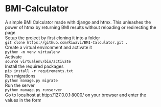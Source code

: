 # BMI-Calculator

A simple BMI Calculator made with django and htmx. This unleashes the power of htmx by returning BMI results without reloading or redirecting the page.    
Setup the project by first cloning it into a folder    
`git clone https://github.com/Kiwavi/BMI-Calculator.git .`     
Create a virtual environment and activate it    
`python -m venv virtualenv`    
Activate     
`source virtualenv/bin/activate`    
Install the required packages    
`pip install -r requirements.txt`   
Run migrations    
`python manage.py migrate`    
Run the server    
`python manage.py runserver`    
Go to localhost at http://127.0.0.1:8000/ on your browser and enter the values in the form     
